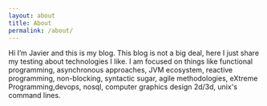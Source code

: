 ```yaml
---
layout: about
title: About
permalink: /about/
---
```


Hi I’m Javier and this is my blog.
This blog is not a big deal, here I just share my testing about technologies I like. 
I am focused on things like functional programming, asynchronous approaches, JVM ecosystem, reactive programming, non-blocking, syntactic sugar, agile methodologies, eXtreme Programming,devops, nosql, computer graphics design 2d/3d, unix's command lines.
